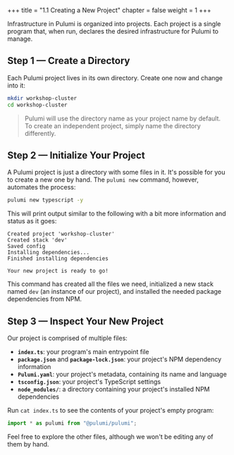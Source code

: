 +++
title = "1.1 Creating a New Project"
chapter = false
weight = 1
+++


Infrastructure in Pulumi is organized into projects. Each project is a single program that, when run, declares the desired infrastructure for Pulumi to manage.

## Step 1 &mdash; Create a Directory

Each Pulumi project lives in its own directory. Create one now and change into it:

```bash
mkdir workshop-cluster
cd workshop-cluster
```

> Pulumi will use the directory name as your project name by default. To create an independent project, simply name the directory differently.

## Step 2 &mdash; Initialize Your Project

A Pulumi project is just a directory with some files in it. It's possible for you to create a new one by hand. The `pulumi new` command, however, automates the process:

```bash
pulumi new typescript -y
```

This will print output similar to the following with a bit more information and status as it goes:

```
Created project 'workshop-cluster'
Created stack 'dev'
Saved config
Installing dependencies...
Finished installing dependencies

Your new project is ready to go!
```

This command has created all the files we need, initialized a new stack named `dev` (an instance of our project), and installed the needed package dependencies from NPM.

## Step 3 &mdash; Inspect Your New Project

Our project is comprised of multiple files:

* **`index.ts`**: your program's main entrypoint file
* **`package.json`** and **`package-lock.json`**: your project's NPM dependency information
* **`Pulumi.yaml`**: your project's metadata, containing its name and language
* **`tsconfig.json`**: your project's TypeScript settings
* **`node_modules/`**: a directory containing your project's installed NPM dependencies

Run `cat index.ts` to see the contents of your project's empty program:

```typescript
import * as pulumi from "@pulumi/pulumi";
```

Feel free to explore the other files, although we won't be editing any of them by hand.
